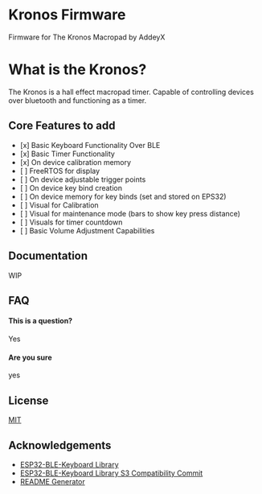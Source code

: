# Kronos Firmware

Firmware for The Kronos Macropad by AddeyX

# What is the Kronos?

The Kronos is a hall effect macropad timer. Capable of controlling devices over bluetooth and functioning as a timer.

## Core Features to add

* \[x] Basic Keyboard Functionality Over BLE
* \[x] Basic Timer Functionality
* \[x] On device calibration memory
* \[ ] FreeRTOS for display
* \[ ] On device adjustable trigger points
* \[ ] On device key bind creation
* \[ ] On device memory for key binds (set and stored on EPS32)
* \[ ] Visual for Calibration
* \[ ] Visual for maintenance mode (bars to show key press distance)
* \[ ] Visuals for timer countdown
* \[ ] Basic Volume Adjustment Capabilities

## Documentation

WIP



## FAQ

#### This is a question?

Yes

#### Are you sure

yes



## License

[MIT](https://choosealicense.com/licenses/mit/)



## Acknowledgements

* [ESP32-BLE-Keyboard Library](https://github.com/T-vK/ESP32-BLE-Keyboard)
* [ESP32-BLE-Keyboard Library S3 Compatibility Commit](https://github.com/T-vK/ESP32-BLE-Keyboard/pull/318)
* [README Generator](https://readme.so/editor)
